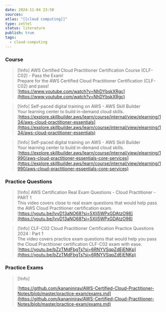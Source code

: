 ```yaml
---
date: 2024-11-04 23:50
sources: 
atlas: "[[cloud computing]]"
type: zettel
status: literature
publish: true
tags:
  - cloud-computing
---
```


### Course

> [!info] AWS Certified Cloud Practitioner Certification Course (CLF-C02) - Pass the Exam!  
> Prepare for the AWS Certified Cloud Practitioner Certification (CLF-C02) and pass!  
> [https://www.youtube.com/watch?v=NhDYbskXRgc](https://www.youtube.com/watch?v=NhDYbskXRgc)  

> [!info] Self-paced digital training on AWS - AWS Skill Builder  
> Your learning center to build in-demand cloud skills.  
> [https://explore.skillbuilder.aws/learn/course/internal/view/elearning/134/aws-cloud-practitioner-essentials](https://explore.skillbuilder.aws/learn/course/internal/view/elearning/134/aws-cloud-practitioner-essentials)  

> [!info] Self-paced digital training on AWS - AWS Skill Builder  
> Your learning center to build in-demand cloud skills.  
> [https://explore.skillbuilder.aws/learn/course/internal/view/elearning/1990/aws-cloud-practitioner-essentials-core-services](https://explore.skillbuilder.aws/learn/course/internal/view/elearning/1990/aws-cloud-practitioner-essentials-core-services)  

### Practice Questions

> [!info] AWS Certification Real Exam Questions - Cloud Practitioner - PART 1  
> This video covers close to real exam questions that would help pass the AWS Cloud Practitioner certification exam.  
> [https://youtu.be/IvvD13aNO68?si=5XIi5WPxGDAtzO98](https://youtu.be/IvvD13aNO68?si=5XIi5WPxGDAtzO98)  

> [!info] CLF-C02 Cloud Practitioner Certification Practice Questions 2024 : Part 1  
> The video covers practice exam questions that would help you pass the Cloud Practitioner certification CLF-C02 exam with ease.  
> [https://youtu.be/bZzTMdFbgTs?si=6RNYVSqpZdEjENKp](https://youtu.be/bZzTMdFbgTs?si=6RNYVSqpZdEjENKp)  

### Practice Exams

> [!info]  
>  
> [https://github.com/kananinirav/AWS-Certified-Cloud-Practitioner-Notes/blob/master/practice-exam/exams.md](https://github.com/kananinirav/AWS-Certified-Cloud-Practitioner-Notes/blob/master/practice-exam/exams.md)
